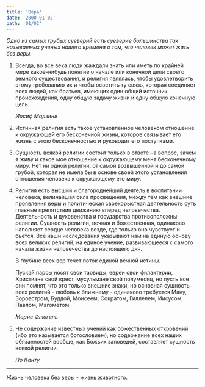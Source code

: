 ```yaml
---
title: 'Вера'
date: '2000-01-02'
path: '01/02'
---
```


*Одно из самых грубых суеверий есть суеверие большинства так называемых ученых нашего времени о том, что человек может жить без веры.*

1.
    Всегда, во все века люди жаждали знать или иметь по крайней мере какое-нибудь понятие о начале или конечной цели своего земного существования, и религия являлась, чтобы удовлетворить этому требованию их и чтобы осветить ту связь, которая соединяет всех людей, как братьев, имеющих один общий источник происхождения, одну общую задачу жизни и одну общую конечную цель.

    *Иосиф Мадзини*

2.
    Истинная религия есть такое установленное человеком отношение к окружающей его бесконечной жизни, которое связывает его жизнь с этою бесконечностью и руководит его поступками.

3.
    Сущность всякой религии состоит только в ответе на вопрос, зачем я живу и какое мое отношение к окружающему меня бесконечному миру. Нет ни одной религии, от самой возвышенной и до самой грубой, которая не имела бы в основе своей этого установления отношения человека к окружающему его миру.

4.
    Религия есть высший и благороднейший деятель в воспитании человека, величайшая сила просвещения, между тем как внешние проявления веры и политическая своекорыстная деятельность суть главные препятствия движению вперед человечества. Деятельность и духовенства и государства противоположны религии. Сущность религии, вечная и божественная, одинаково наполняет сердце человека везде, где только оно чувствует и бьется. Все наши исследования указывают нам на единую основу всех великих религий, на единое учение, развивающееся с самого начала жизни человечества до настоящего дня.

    В глубине всех вер течет поток единой вечной истины.

    Пускай парсы носят свои таовиды, евреи свои филактерии, Христиане свой крест, мусульмане свой полумесяц, но пусть все они помнят, что это только внешние знаки, но основная сущность всех религий - любовь к ближнему - одинаково требуется Ману, Зороастром, Буддой, Моисеем, Сократом, Гиллелем, Иисусом, Павлом, Магометом.

    *Морис Флюгель*

5.
    Не содержание известных учений как божественных откровений (ибо это называется богословием), но содержание всех наших обязанностей вообще, как Божьих заповедей, составляет сущность всякой религии.

    *По Канту*

---

Жизнь человека без веры - жизнь животного.